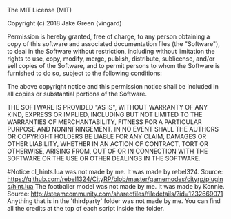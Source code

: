 The MIT License (MIT)

Copyright (c) 2018 Jake Green (vingard)

Permission is hereby granted, free of charge, to any person obtaining a copy of this software and associated documentation files (the "Software"), to deal in the Software without restriction, including without limitation the rights to use, copy, modify, merge, publish, distribute, sublicense, and/or sell copies of the Software, and to permit persons to whom the Software is furnished to do so, subject to the following conditions:

The above copyright notice and this permission notice shall be included in all copies or substantial portions of the Software.

THE SOFTWARE IS PROVIDED "AS IS", WITHOUT WARRANTY OF ANY KIND, EXPRESS OR IMPLIED, INCLUDING BUT NOT LIMITED TO THE WARRANTIES OF MERCHANTABILITY, FITNESS FOR A PARTICULAR PURPOSE AND NONINFRINGEMENT. IN NO EVENT SHALL THE AUTHORS OR COPYRIGHT HOLDERS BE LIABLE FOR ANY CLAIM, DAMAGES OR OTHER LIABILITY, WHETHER IN AN ACTION OF CONTRACT, TORT OR OTHERWISE, ARISING FROM, OUT OF OR IN CONNECTION WITH THE SOFTWARE OR THE USE OR OTHER DEALINGS IN THE SOFTWARE.

#Notice
cl_hints.lua was not made by me. It was made by rebel324. Source: https://github.com/rebel1324/CityRP/blob/master/gamemodes/cityrp/plugins/hint.lua
The footballer model was not made by me. It was made by Konnie. Source: http://steamcommunity.com/sharedfiles/filedetails/?id=1232669071
Anything that is in the 'thirdparty' folder was not made by me. You can find all the credits at the top of each script inside the folder.
